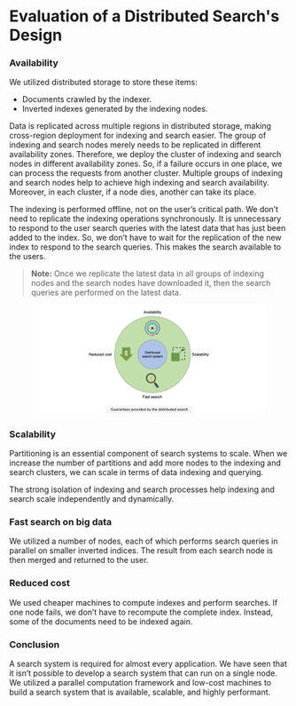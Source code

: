 # Evaluation of a Distributed Search's Design

### Availability <a href="#availability-0" id="availability-0"></a>

We utilized distributed storage to store these items:

* Documents crawled by the indexer.
* Inverted indexes generated by the indexing nodes.

Data is replicated across multiple regions in distributed storage, making cross-region deployment for indexing and search easier. The group of indexing and search nodes merely needs to be replicated in different availability zones. Therefore, we deploy the cluster of indexing and search nodes in different availability zones. So, if a failure occurs in one place, we can process the requests from another cluster. Multiple groups of indexing and search nodes help to achieve high indexing and search availability. Moreover, in each cluster, if a node dies, another can take its place.

The indexing is performed offline, not on the user’s critical path. We don’t need to replicate the indexing operations synchronously. It is unnecessary to respond to the user search queries with the latest data that has just been added to the index. So, we don’t have to wait for the replication of the new index to respond to the search queries. This makes the search available to the users.

> **Note:** Once we replicate the latest data in all groups of indexing nodes and the search nodes have downloaded it, then the search queries are performed on the latest data.

<figure><img src="../.gitbook/assets/Screenshot 2023-09-03 at 2.30.37 AM.png" alt=""><figcaption></figcaption></figure>

### Scalability <a href="#scalability-0" id="scalability-0"></a>

Partitioning is an essential component of search systems to scale. When we increase the number of partitions and add more nodes to the indexing and search clusters, we can scale in terms of data indexing and querying.

The strong isolation of indexing and search processes help indexing and search scale independently and dynamically.

### Fast search on big data <a href="#fast-search-on-big-data-1" id="fast-search-on-big-data-1"></a>

We utilized a number of nodes, each of which performs search queries in parallel on smaller inverted indices. The result from each search node is then merged and returned to the user.

### Reduced cost <a href="#reduced-cost-2" id="reduced-cost-2"></a>

We used cheaper machines to compute indexes and perform searches. If one node fails, we don’t have to recompute the complete index. Instead, some of the documents need to be indexed again.

### Conclusion <a href="#conclusion-3" id="conclusion-3"></a>

A search system is required for almost every application. We have seen that it isn’t possible to develop a search system that can run on a single node. We utilized a parallel computation framework and low-cost machines to build a search system that is available, scalable, and highly performant.
